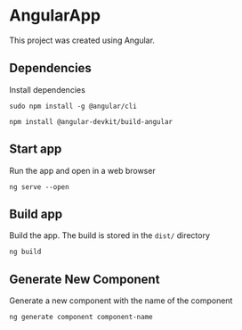 # AngularApp
This project was created using Angular. 

## Dependencies
Install dependencies
```
sudo npm install -g @angular/cli
```
```
npm install @angular-devkit/build-angular
```

## Start app
Run the app and open in a web browser
```
ng serve --open
```

## Build app
Build the app. The build is stored in the `dist/` directory
```
ng build
```

## Generate New Component
Generate a new component with the name of the component
```
ng generate component component-name
```

